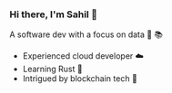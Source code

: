 ### Hi there, I'm Sahil 👋

A software dev with a focus on data 🔢 📚 
- Experienced cloud developer ☁️ 
- Learning Rust 🌱 
- Intrigued by blockchain tech 👀 

<!--
**Smehta97/Smehta97** is a ✨ _special_ ✨ repository because its `README.md` (this file) appears on your GitHub profile.
- 🔭 I’m currently working on ...
-->
